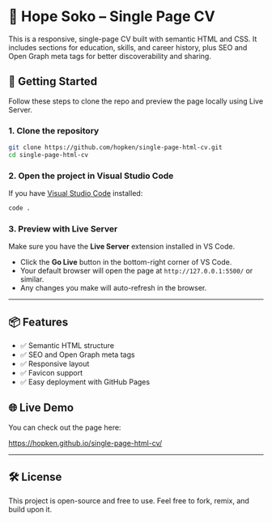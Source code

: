 
# 🌟 Hope Soko – Single Page CV

This is a responsive, single-page CV built with semantic HTML and CSS. It includes sections for education, skills, and career history, plus SEO and Open Graph meta tags for better discoverability and sharing.

## 🚀 Getting Started

Follow these steps to clone the repo and preview the page locally using Live Server.

### 1. Clone the repository

```bash
git clone https://github.com/hopken/single-page-html-cv.git
cd single-page-html-cv
```

### 2. Open the project in Visual Studio Code

If you have [Visual Studio Code](https://code.visualstudio.com/) installed:

```bash
code .
```

### 3. Preview with Live Server

Make sure you have the **Live Server** extension installed in VS Code.

- Click the **Go Live** button in the bottom-right corner of VS Code.
- Your default browser will open the page at `http://127.0.0.1:5500/` or similar.
- Any changes you make will auto-refresh in the browser.

---

## 📦 Features

- ✅ Semantic HTML structure
- ✅ SEO and Open Graph meta tags
- ✅ Responsive layout
- ✅ Favicon support
- ✅ Easy deployment with GitHub Pages

## 🌐 Live Demo

You can check out the page here:


https://hopken.github.io/single-page-html-cv/



---

## 🛠️ License

This project is open-source and free to use. Feel free to fork, remix, and build upon it.

```
